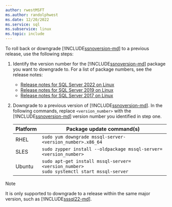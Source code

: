 ```yaml
---
author: rwestMSFT
ms.author: randolphwest
ms.date: 12/20/2022
ms.service: sql
ms.subservice: linux
ms.topic: include
---
```

To roll back or downgrade [!INCLUDE[ssnoversion-md](../../includes/ssnoversion-md.md)] to a previous release, use the following steps:

1. Identify the version number for the [!INCLUDE[ssnoversion-md](../../includes/ssnoversion-md.md)] package you want to downgrade to. For a list of package numbers, see the release notes:

   - [Release notes for SQL Server 2022 on Linux](../sql-server-linux-release-notes-2022.md)
   - [Release notes for SQL Server 2019 on Linux](../sql-server-linux-release-notes-2019.md)
   - [Release notes for SQL Server 2017 on Linux](../sql-server-linux-release-notes-2017.md)

1. Downgrade to a previous version of [!INCLUDE[ssnoversion-md](../../includes/ssnoversion-md.md)]. In the following commands, replace `<version_number>` with the [!INCLUDE[ssnoversion-md](../../includes/ssnoversion-md.md)] version number you identified in step one.

   | Platform | Package update command(s) |
   |-----|-----|
   | RHEL | `sudo yum downgrade mssql-server-<version_number>.x86_64` |
   | SLES | `sudo zypper install --oldpackage mssql-server=<version_number>` |
   | Ubuntu | `sudo apt-get install mssql-server=<version_number>`<br/>`sudo systemctl start mssql-server` |

> [!NOTE]  
> It is only supported to downgrade to a release within the same major version, such as [!INCLUDE[sssql22-md](../../includes/sssql22-md.md)].
